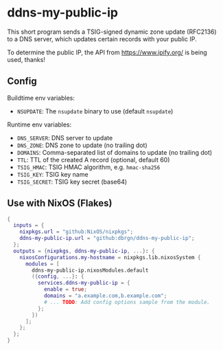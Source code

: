 # ddns-my-public-ip

This short program sends a TSIG-signed dynamic zone update (RFC2136) to a DNS
server, which updates certain records with your public IP.

To determine the public IP, the API from <https://www.ipify.org/> is being
used, thanks!

## Config

Buildtime env variables:

- `NSUPDATE`: The `nsupdate` binary to use (default `nsupdate`)

Runtime env variables:

- `DNS_SERVER`: DNS server to update
- `DNS_ZONE`: DNS zone to update (no trailing dot)
- `DOMAINS`: Comma-separated list of domains to update (no trailing dot)
- `TTL`: TTL of the created A record (optional, default 60)
- `TSIG_HMAC`: TSIG HMAC algorithm, e.g. `hmac-sha256`
- `TSIG_KEY`: TSIG key name
- `TSIG_SECRET`: TSIG key secret (base64)


## Use with NixOS (Flakes)

```nix
{
  inputs = {
    nixpkgs.url = "github:NixOS/nixpkgs";
    ddns-my-public-ip.url = "github:dbrgn/ddns-my-public-ip";
  };
  outputs = {nixpkgs, ddns-my-public-ip, ...}: {
    nixosConfigurations.my-hostname = nixpkgs.lib.nixosSystem {
      modules = [
        ddns-my-public-ip.nixosModules.default
        ({config, ...}: {
          services.ddns-my-public-ip = {
            enable = true;
            domains = "a.example.com,b.example.com";
            # ... TODO: Add config options sample from the module.
          };
        })
      ];
    };
  };
}
```
